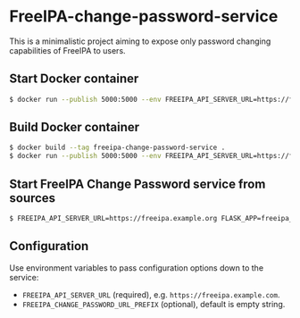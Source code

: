 FreeIPA-change-password-service
===============================

This is a minimalistic project aiming to expose only password changing capabilities of FreeIPA to
users.


Start Docker container
----------------------

```bash
$ docker run --publish 5000:5000 --env FREEIPA_API_SERVER_URL=https://freeipa.example.org frolvlad/freeipa-change-password-service
```


Build Docker container
----------------------

```bash
$ docker build --tag freeipa-change-password-service .
$ docker run --publish 5000:5000 --env FREEIPA_API_SERVER_URL=https://freeipa.example.org freeipa-change-password-service
```


Start FreeIPA Change Password service from sources
--------------------------------------------------

```bash
$ FREEIPA_API_SERVER_URL=https://freeipa.example.org FLASK_APP=freeipa_change_password_service.py flask run --host 0.0.0.0
```


Configuration
-------------

Use environment variables to pass configuration options down to the service:

* `FREEIPA_API_SERVER_URL` (required), e.g. `https://freeipa.example.com`.
* `FREEIPA_CHANGE_PASSWORD_URL_PREFIX` (optional), default is empty string.
